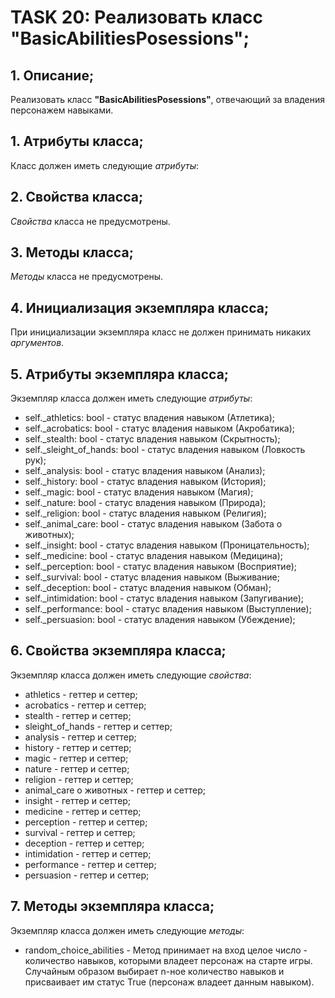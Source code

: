 # TASK 20: Реализовать класс **"BasicAbilitiesPosessions"**;
## 1. Описание;
Реализовать класс **"BasicAbilitiesPosessions"**, отвечающий за владения персонажем навыками.


## 1. Атрибуты класса;
Класс должен иметь следующие *атрибуты*:



## 2. Свойства класса;
*Свойства* класса не предусмотрены.


## 3. Методы класса;
*Методы* класса не предусмотрены.


## 4. Инициализация экземпляра класса;
При инициализации экземпляра класс не должен принимать никаких *аргументов*.


## 5. Атрибуты экземпляра класса;
Экземпляр класса должен иметь следующие *атрибуты*:
* self._athletics: bool - статус владения навыком (Атлетика);
* self._acrobatics: bool - статус владения навыком (Акробатика);
* self._stealth: bool - статус владения навыком (Скрытность);
* self._sleight_of_hands: bool - статус владения навыком (Ловкость рук);
* self._analysis: bool - статус владения навыком (Анализ);
* self._history: bool - статус владения навыком (История);
* self._magic: bool - статус владения навыком (Магия);
* self._nature: bool - статус владения навыком (Природа);
* self._religion: bool - статус владения навыком (Религия);
* self._animal_care: bool - статус владения навыком (Забота о животных);
* self._insight: bool - статус владения навыком (Проницательность);
* self._medicine: bool - статус владения навыком (Медицина);
* self._perception: bool - статус владения навыком (Восприятие);
* self._survival: bool - статус владения навыком (Выживание;
* self._deception: bool - статус владения навыком (Обман);
* self._intimidation: bool - статус владения навыком (Запугивание);
* self._performance: bool - статус владения навыком (Выступление);
* self._persuasion: bool - статус владения навыком (Убеждение);


## 6. Свойства экземпляра класса;
Экземпляр класса должен иметь следующие *свойства*:
* athletics - геттер и сеттер;
* acrobatics - геттер и сеттер;
* stealth - геттер и сеттер;
* sleight_of_hands - геттер и сеттер;
* analysis - геттер и сеттер;
* history - геттер и сеттер;
* magic - геттер и сеттер;
* nature - геттер и сеттер;
* religion - геттер и сеттер;
* animal_care о животных - геттер и сеттер;
* insight - геттер и сеттер;
* medicine - геттер и сеттер;
* perception - геттер и сеттер;
* survival - геттер и сеттер;
* deception - геттер и сеттер;
* intimidation - геттер и сеттер;
* performance - геттер и сеттер;
* persuasion - геттер и сеттер;

## 7. Методы экземпляра класса;
Экземпляр класса должен иметь следующие *методы*:
* random_choice_abilities - Метод принимает на вход целое число - количество навыков, которыми владеет персонаж на старте игры. Случайным образом выбирает n-ное количество навыков и присваивает им статус True (персонаж владеет данным навыком).
